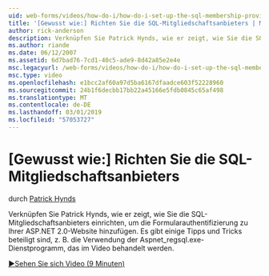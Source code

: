 ```yaml
---
uid: web-forms/videos/how-do-i/how-do-i-set-up-the-sql-membership-provider
title: '[Gewusst wie:] Richten Sie die SQL-Mitgliedschaftsanbieters | Microsoft-Dokumentation'
author: rick-anderson
description: Verknüpfen Sie Patrick Hynds, wie er zeigt, wie Sie die SQL-Mitgliedschaftsanbieters einrichten, um die Formularauthentifizierung zu Ihrer ASP.NET 2.0-Website hinzufügen. Es gibt einige Tipps...
ms.author: riande
ms.date: 06/12/2007
ms.assetid: 6d7bad76-7cd1-40c5-ade9-8d42a85e2e4e
msc.legacyurl: /web-forms/videos/how-do-i/how-do-i-set-up-the-sql-membership-provider
msc.type: video
ms.openlocfilehash: e1bcc2af60a97d5ba6167dfaadce603f52228960
ms.sourcegitcommit: 24b1f6decbb17bb22a45166e5fdb0845c65af498
ms.translationtype: MT
ms.contentlocale: de-DE
ms.lasthandoff: 03/01/2019
ms.locfileid: "57053727"
---
```

<a name="how-do-i-set-up-the-sql-membership-provider"></a>[Gewusst wie:] Richten Sie die SQL-Mitgliedschaftsanbieters
====================
durch [Patrick Hynds](https://twitter.com/patrickhynds)

Verknüpfen Sie Patrick Hynds, wie er zeigt, wie Sie die SQL-Mitgliedschaftsanbieters einrichten, um die Formularauthentifizierung zu Ihrer ASP.NET 2.0-Website hinzufügen. Es gibt einige Tipps und Tricks beteiligt sind, z. B. die Verwendung der Aspnet\_regsql.exe-Dienstprogramm, das im Video behandelt werden.

[&#9654;Sehen Sie sich Video (9 Minuten)](https://channel9.msdn.com/Blogs/ASP-NET-Site-Videos/how-do-i-set-up-the-sql-membership-provider)
